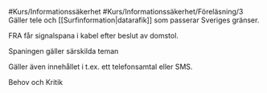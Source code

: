 #Kurs/Informationssäkerhet #Kurs/Informationssäkerhet/Föreläsning/3 
Gäller tele och [[Surfinformation|datarafik]] som passerar Sveriges gränser.

FRA får signalspana i kabel efter beslut av domstol.

Spaningen gäller särskilda teman

Gäller även innehållet i t.ex. ett telefonsamtal eller SMS. 

Behov och Kritik